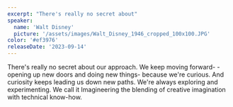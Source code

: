 ```yaml
---
excerpt: "There's really no secret about"
speaker:
  name: 'Walt Disney'
  picture: '/assets/images/Walt_Disney_1946_cropped_100x100.JPG'
color: '#ef3976'
releaseDate: '2023-09-14'
---
```

There's really no secret about our approach. We keep moving forward- -opening up new doors and doing new things- because we're curious. And curiosity keeps leading us down new paths. We're always exploring and experimenting. We call it Imagineering the blending of creative imagination with technical know-how.